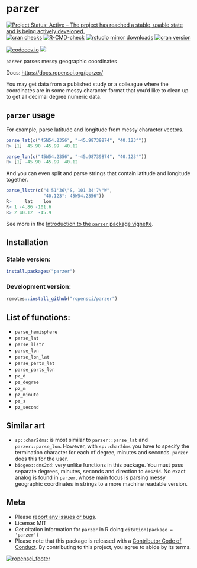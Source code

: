 parzer
================

[![Project Status: Active – The project has reached a stable, usable
state and is being actively
developed.](https://www.repostatus.org/badges/latest/active.svg)](https://www.repostatus.org/#active)
[![cran
checks](https://badges.cranchecks.info/worst/parzer.svg)](https://cran.r-project.org/web/checks/check_results_parzer.html)
[![R-CMD-check](https://github.com/ropensci/parzer/workflows/R-CMD-check/badge.svg)](https://github.com/ropensci/parzer/actions/)
[![rstudio mirror
downloads](https://cranlogs.r-pkg.org/badges/parzer)](https://github.com/r-hub/cranlogs.app)
[![cran
version](https://www.r-pkg.org/badges/version/parzer)](https://cran.r-project.org/package=parzer)

[![codecov.io](https://codecov.io/github/ropensci/parzer/coverage.svg?branch=main)](https://codecov.io/github/ropensci/parzer?branch=main)
[![](https://badges.ropensci.org/341_status.svg)](https://github.com/ropensci/software-review/issues/341)

`parzer` parses messy geographic coordinates

Docs: <https://docs.ropensci.org/parzer/>

You may get data from a published study or a colleague where the
coordinates are in some messy character format that you’d like to clean
up to get all decimal degree numeric data.

## `parzer` usage

For example, parse latitude and longitude from messy character vectors.

``` r
parse_lat(c("45N54.2356", "-45.98739874", "40.123°"))
R> [1]  45.90 -45.99  40.12
```

``` r
parse_lon(c("45W54.2356", "-45.98739874", "40.123°"))
R> [1] -45.90 -45.99  40.12
```

And you can even split and parse strings that contain latitude and
longitude together.

``` r
parse_llstr(c("4 51'36\"S, 101 34'7\"W",
              "40.123°; 45W54.2356"))
R>     lat    lon
R> 1 -4.86 -101.6
R> 2 40.12  -45.9
```

See more in the [Introduction to the `parzer` package
vignette](https://docs.ropensci.org/parzer/articles/parzer.html).

## Installation

### Stable version:

``` r
install.packages("parzer")
```

### Development version:

``` r
remotes::install_github("ropensci/parzer")
```

## List of functions:

- `parse_hemisphere`
- `parse_lat`
- `parse_llstr`
- `parse_lon`
- `parse_lon_lat`
- `parse_parts_lat`
- `parse_parts_lon`
- `pz_d`
- `pz_degree`
- `pz_m`
- `pz_minute`
- `pz_s`
- `pz_second`

## Similar art

- `sp::char2dms`: is most similar to `parzer::parse_lat` and
  `parzer::parse_lon`. However, with `sp::char2dms` you have to specify
  the termination character for each of degree, minutes and seconds.
  `parzer` does this for the user.
- `biogeo::dms2dd`: very unlike functions in this package. You must pass
  separate degrees, minutes, seconds and direction to `dms2dd`. No exact
  analog is found in `parzer`, whose main focus is parsing messy
  geographic coordinates in strings to a more machine readable version.

## Meta

- Please [report any issues or
  bugs](https://github.com/ropensci/parzer/issues).
- License: MIT
- Get citation information for `parzer` in R doing
  `citation(package = 'parzer')`
- Please note that this package is released with a [Contributor Code of
  Conduct](https://ropensci.org/code-of-conduct/). By contributing to
  this project, you agree to abide by its terms.

[![ropensci_footer](https://ropensci.org/public_images/ropensci_footer.png)](https://ropensci.org)
